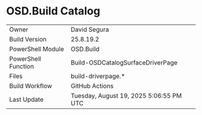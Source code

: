 ﻿# OSD.Build Catalog

| | |
|-|-|
| Owner | David Segura |
| Build Version | 25.8.19.2 |
| PowerShell Module | OSD.Build |
| PowerShell Function | Build-OSDCatalogSurfaceDriverPage |
| Files | build-driverpage.* |
| Build Workflow | GitHub Actions |
| Last Update | Tuesday, August 19, 2025 5:06:55 PM UTC |
